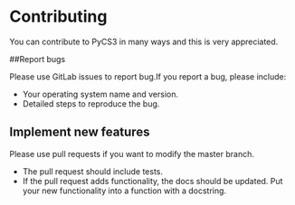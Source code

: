 # Contributing


You can contribute to PyCS3 in many ways and this is very appreciated. 

##Report bugs 

Please use GitLab issues to report bug.If you report a bug, please include:

* Your operating system name and version.
* Detailed steps to reproduce the bug.

## Implement new features 

Please use pull requests if you want to modify the master branch. 

* The pull request should include tests.
* If the pull request adds functionality, the docs should be updated. Put
  your new functionality into a function with a docstring. 

